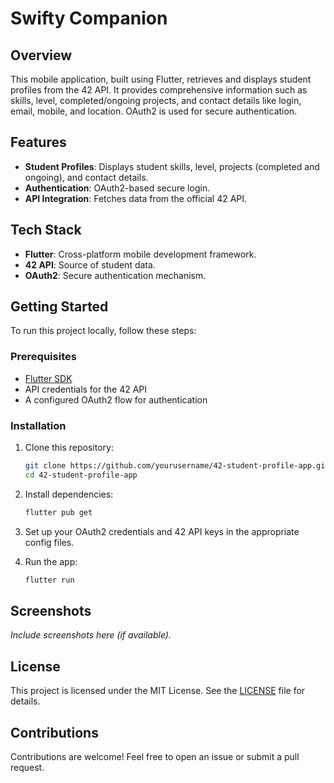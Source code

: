 # Swifty Companion

## Overview
This mobile application, built using Flutter, retrieves and displays student profiles from the 42 API. It provides comprehensive information such as skills, level, completed/ongoing projects, and contact details like login, email, mobile, and location. OAuth2 is used for secure authentication.

## Features
- **Student Profiles**: Displays student skills, level, projects (completed and ongoing), and contact details.
- **Authentication**: OAuth2-based secure login.
- **API Integration**: Fetches data from the official 42 API.

## Tech Stack
- **Flutter**: Cross-platform mobile development framework.
- **42 API**: Source of student data.
- **OAuth2**: Secure authentication mechanism.

## Getting Started
To run this project locally, follow these steps:

### Prerequisites
- [Flutter SDK](https://flutter.dev/docs/get-started/install)
- API credentials for the 42 API
- A configured OAuth2 flow for authentication

### Installation
1. Clone this repository:
    ```bash
    git clone https://github.com/yourusername/42-student-profile-app.git
    cd 42-student-profile-app
    ```

2. Install dependencies:
    ```bash
    flutter pub get
    ```

3. Set up your OAuth2 credentials and 42 API keys in the appropriate config files.

4. Run the app:
    ```bash
    flutter run
    ```

## Screenshots
_Include screenshots here (if available)._

## License
This project is licensed under the MIT License. See the [LICENSE](./LICENSE) file for details.

## Contributions
Contributions are welcome! Feel free to open an issue or submit a pull request.
